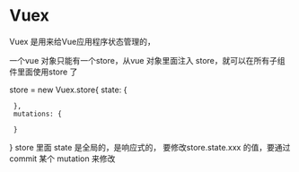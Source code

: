 # Vuex

Vuex 是用来给Vue应用程序状态管理的， 

一个vue 对象只能有一个store，从vue 对象里面注入 store，就可以在所有子组件里面使用store 了

store = new Vuex.store{
     state: {
    
     },
     mutations: {

     }
}
store 里面 state 是全局的，是响应式的， 要修改store.state.xxx 的值，要通过commit 某个 mutation 来修改
